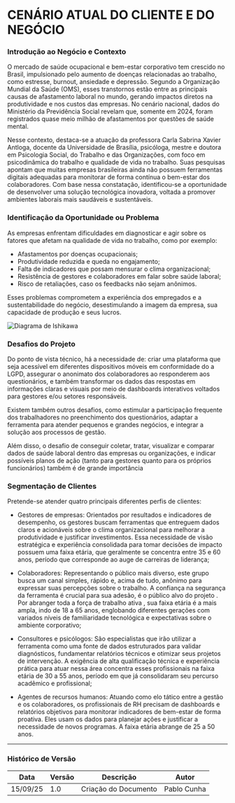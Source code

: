 # CENÁRIO ATUAL DO CLIENTE E DO NEGÓCIO

### Introdução ao Negócio e Contexto

O mercado de saúde ocupacional e bem-estar corporativo tem crescido no Brasil, impulsionado pelo aumento de doenças relacionadas ao trabalho, como estresse, burnout, ansiedade e depressão. Segundo a Organização Mundial da Saúde (OMS), esses transtornos estão entre as principais causas de afastamento laboral no mundo, gerando impactos diretos na produtividade e nos custos das empresas. No cenário nacional, dados do Ministério da Previdência Social revelam que, somente em 2024, foram registrados quase meio milhão de afastamentos por questões de saúde mental.

Nesse contexto, destaca-se a atuação da professora Carla Sabrina Xavier Antloga, docente da Universidade de Brasília, psicóloga, mestre e doutora em Psicologia Social, do Trabalho e das Organizações, com foco em psicodinâmica do trabalho e qualidade de vida no trabalho. Suas pesquisas apontam que muitas empresas brasileiras ainda não possuem ferramentas digitais adequadas para monitorar de forma contínua o bem-estar dos colaboradores. Com base nessa constatação, identificou-se a oportunidade de desenvolver uma solução tecnológica inovadora, voltada a promover ambientes laborais mais saudáveis e sustentáveis.


### Identificação da Oportunidade ou Problema

As empresas enfrentam dificuldades em diagnosticar e agir sobre os fatores que afetam na qualidade de vida no trabalho, como por exemplo:

* Afastamentos por doenças ocupacionais;
* Produtividade reduzida e queda no engajamento;
* Falta de indicadores que possam mensurar o clima organizacional;
* Resistência de gestores e colaboradores em falar sobre saúde laboral;
* Risco de retaliações, caso os feedbacks não sejam anônimos.

Esses problemas comprometem a experiência dos empregados e a sustentabilidade do negócio, desestimulando a imagem da empresa, sua capacidade de produção e seus lucros.

![Diagrama de Ishikawa](../../assets/Diagrama%20de%20Ishikawa.jpg)

### Desafios do Projeto

Do ponto de vista técnico, há a necessidade de: criar uma plataforma que seja acessível em diferentes dispositivos móveis em conformidade do a LGPD, assegurar o anonimato dos colaboradores ao responderem aos questionários, e também transformar os dados das respostas em informações claras e visuais por meio de dashboards interativos voltados para gestores e/ou setores responsáveis.

Existem também outros desafios, como estimular a participação frequente dos trabalhadores no preenchimento dos questionários, adaptar a ferramenta para atender pequenos e grandes negócios, e integrar a solução aos processos de gestão.   

Além disso, o  desafio de conseguir coletar, tratar, visualizar e comparar  dados de saúde laboral dentro das empresas ou organizações, e indicar possíveis planos de ação (tanto para gestores quanto para os próprios funcionários) também é de grande importância


### Segmentação de Clientes

Pretende-se atender quatro principais diferentes perfis de clientes:

* Gestores de empresas: Orientados por resultados e indicadores de desempenho, os gestores buscam ferramentas que entreguem dados claros e acionáveis sobre o clima organizacional para melhorar a produtividade e justificar investimentos. Essa necessidade de visão estratégica e experiência consolidada para tomar decisões de impacto possuem uma faixa etária, que geralmente se concentra entre 35 e 60 anos, período que corresponde ao auge de carreiras de liderança;

* Colaboradores: Representando o público mais diverso, este grupo busca um canal simples, rápido e, acima de tudo, anônimo para expressar suas percepções sobre o trabalho. A confiança na segurança da ferramenta é crucial para sua adesão, é o público alvo do projeto . Por abranger toda a força de trabalho ativa , sua faixa etária é a mais ampla, indo de 18 a 65 anos, englobando diferentes gerações com variados níveis de familiaridade tecnológica e expectativas sobre o ambiente corporativo;

* Consultores e psicólogos: São especialistas que irão utilizar a ferramenta como uma fonte de dados estruturados para validar diagnósticos, fundamentar relatórios técnicos e otimizar seus projetos de intervenção. A exigência de alta qualificação técnica e experiência prática para atuar nessa área concentra esses profissionais na faixa etária de 30 a 55 anos, período em que já consolidaram seu percurso acadêmico e profissional;

* Agentes de recursos humanos: Atuando como elo tático entre a gestão e os colaboradores, os profissionais de RH precisam de dashboards e relatórios objetivos para monitorar indicadores de bem-estar de forma proativa. Eles usam os dados para planejar ações e justificar a necessidade de novos programas. A faixa etária abrange de 25 a 50 anos.


---

### Histórico de Versão

| Data     | Versão | Descrição               | Autor              |
| -------- | ------ | ----------------------- | ------------------ |
| 15/09/25 | 1.0    | Criação do Documento    | Pablo Cunha        |
